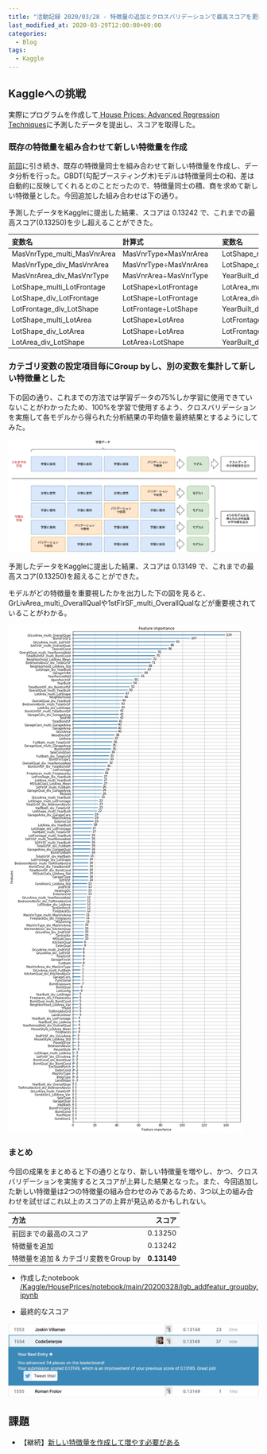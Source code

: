 ```yaml
---
title: "活動記録 2020/03/28 - 特徴量の追加とクロスバリデーションで最高スコアを更新"
last_modified_at: 2020-03-29T12:00:00+09:00
categories:
  - Blog
tags:
  - Kaggle
---
```


## Kaggleへの挑戦
実際にプログラムを作成して[
House Prices: Advanced Regression Techniques](https://www.kaggle.com/c/house-prices-advanced-regression-techniques/overview)に予測したデータを提出し、スコアを取得した。  

### 既存の特徴量を組み合わせて新しい特徴量を作成
[前回](https://codeseterpie.github.io/blog/report_20200321/)に引き続き、既存の特徴量同士を組み合わせて新しい特徴量を作成し、データ分析を行った。GBDT(勾配ブースティング木)モデルは特徴量同士の和、差は自動的に反映してくれるとのことだったので、特徴量同士の積、商を求めて新しい特徴量とした。今回追加した組み合わせは下の通り。

予測したデータをKaggleに提出した結果、スコアは 0.13242 で、これまでの最高スコア(0.13250)を少し超えることができた。

|変数名|計算式||変数名|計算式|
|:---|:---|:---:|:---|:---|
|MasVnrType_multi_MasVnrArea|MasVnrType×MasVnrArea||LotShape_multi_YearBuilt|LotShape×YearBuilt|
|MasVnrType_div_MasVnrArea|MasVnrType÷MasVnrArea||LotShape_div_YearBuilt|LotShape÷YearBuilt|
|MasVnrArea_div_MasVnrType|MasVnrArea÷MasVnrType||YearBuilt_div_LotShape|YearBuilt÷LotShape|
|LotShape_multi_LotFrontage|LotShape×LotFrontage||LotArea_multi_YearBuilt|LotArea×YearBuilt|
|LotShape_div_LotFrontage|LotShape÷LotFrontage||LotArea_div_YearBuilt|LotArea÷YearBuilt|
|LotFrontage_div_LotShape|LotFrontage÷LotShape||YearBuilt_div_LotArea|YearBuilt÷LotArea|
|LotShape_multi_LotArea|LotShape×LotArea||LotFrontage_multi_YearBuilt|LotFrontage×YearBuilt|
|LotShape_div_LotArea|LotShape÷LotArea||LotFrontage_div_YearBuilt|LotFrontage÷YearBuilt|
|LotArea_div_LotShape|LotArea÷LotShape||YearBuilt_div_LotFrontage|YearBuilt÷LotFrontage|

### カテゴリ変数の設定項目毎にGroup byし、別の変数を集計して新しい特徴量とした

下の図の通り、これまでの方法では学習データの75%しか学習に使用できていないことがわかったため、100%を学習で使用するよう、クロスバリデーションを実施して各モデルから得られた分析結果の平均値を最終結果とするようにしてみた。

<img src="/assets/images/posts/report_20200321/クロスバリデーション.jpg" witdh="500">

予測したデータをKaggleに提出した結果、スコアは 0.13149 で、これまでの最高スコア(0.13250)を超えることができた。

モデルがどの特徴量を重要視したかを出力した下の図を見ると、GrLivArea_multi_OverallQualや1stFlrSF_multi_OverallQualなどが重要視されていることがわかる。

<img src="/assets/images/posts/report_20200328/feature_importance.png" witdh="500">

### まとめ
今回の成果をまとめると下の通りとなり、新しい特徴量を増やし、かつ、クロスバリデーションを実施するとスコアが上昇した結果となった。また、今回追加した新しい特徴量は2つの特徴量の組み合わせのみであるため、3つ以上の組み合わせを試せばこれ以上のスコアの上昇が見込めるかもしれない。

|方法|スコア|
|:---|---:|
|前回までの最高のスコア|0.13250|
|特徴量を追加|0.13242|
|特徴量を追加 & カテゴリ変数をGroup by|**0.13149**|

* 作成したnotebook  
[/Kaggle/HousePrices/notebook/main/20200328/lgb_addfeatur_groupby.ipynb](https://github.com/CodeSeterpie/CodeSeterpie/blob/develop/Kaggle/HousePrices/notebook/main/20200328/lgb_addfeatur_groupby.ipynb)

* 最終的なスコア  
<img src="/assets/images/posts/report_20200328/score_groupby.jpg" witdh="500">

## 課題
* 【継続】[新しい特徴量を作成して増やす必要がある](https://github.com/CodeSeterpie/CodeSeterpie/issues/39)

